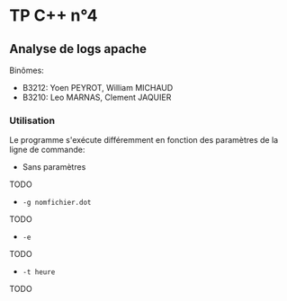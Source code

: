 # TP C++ n°4
## Analyse de logs apache

Binômes:
- B3212: Yoen PEYROT, William MICHAUD
- B3210: Leo MARNAS, Clement JAQUIER

### Utilisation

Le programme s'exécute différemment en fonction des paramètres de la ligne de commande:

- Sans paramètres

TODO

- `-g nomfichier.dot`

TODO

- `-e`

TODO

- `-t heure`

TODO